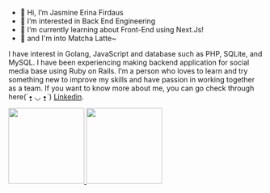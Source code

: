 - 👋 Hi, I’m Jasmine Erina Firdaus
- 👀 I’m interested in Back End Engineering
- 🌱 I’m currently learning about Front-End using Next.Js!
- 🍒 and I'm into Matcha Latte~

I have interest in Golang, JavaScript and database such as PHP, SQLite, and MySQL. I have been experiencing making backend application for social media base using Ruby on Rails. I’m a person who loves to learn and try something new to improve my skills and have passion in working together as a team. If you want to know more about me, you can go check through here(ˊ•͈ ◡ •͈ˋ) [Linkedin](https://www.linkedin.com/in/jasmine-erina-firdaus/).

<p align="left">
<a href="https://github.com/jasmineerina">
  <img height="150em" src="https://github-readme-stats-eight-theta.vercel.app/api?username=jasmineerina&show_icons=true&theme=algolia&include_all_commits=true&count_private=true"/>
  <img height="150em" src="https://github-readme-stats-eight-theta.vercel.app/api/top-langs/?username=jasmineerina&layout=compact&langs_count=8&theme=algolia"/>
</a>
</p>
